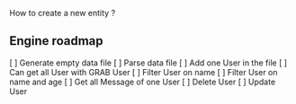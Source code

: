 How to create a new entity ?

## Engine roadmap
[ ] Generate empty data file
[ ] Parse data file
[ ] Add one User in the file
[ ] Can get all User with GRAB User
[ ] Filter User on name
[ ] Filter User on name and age
[ ] Get all Message of one User
[ ] Delete User
[ ] Update User
